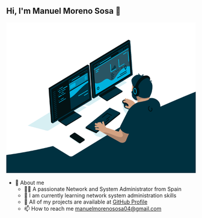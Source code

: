 ## Hi, I'm Manuel Moreno Sosa 👋
<img src="administrator.gif" width="600" height="400" />

- 💬 About me
  - 🙋‍♂️ A passionate Network and System Administrator from Spain
  - 🌱 I am currently learning network system administration skills
  - 👾 All of my projects are available at [GitHub Profile](https://github.com/Manuelms04)
  - 📫 How to reach me manuelmorenososa04@gmail.com

